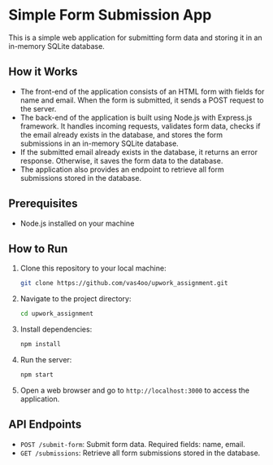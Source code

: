 # Simple Form Submission App

This is a simple web application for submitting form data and storing it in an in-memory SQLite database.

## How it Works

- The front-end of the application consists of an HTML form with fields for name and email. When the form is submitted, it sends a POST request to the server.
- The back-end of the application is built using Node.js with Express.js framework. It handles incoming requests, validates form data, checks if the email already exists in the database, and stores the form submissions in an in-memory SQLite database.
- If the submitted email already exists in the database, it returns an error response. Otherwise, it saves the form data to the database.
- The application also provides an endpoint to retrieve all form submissions stored in the database.

## Prerequisites

- Node.js installed on your machine

## How to Run

1. Clone this repository to your local machine:

   ```bash
   git clone https://github.com/vas4oo/upwork_assignment.git
   ```

2. Navigate to the project directory:

   ```bash
   cd upwork_assignment
   ```

3. Install dependencies:

   ```bash
   npm install
   ```

4. Run the server:

   ```bash
   npm start
   ```

5. Open a web browser and go to `http://localhost:3000` to access the application.

## API Endpoints

- `POST /submit-form`: Submit form data. Required fields: name, email.
- `GET /submissions`: Retrieve all form submissions stored in the database.
